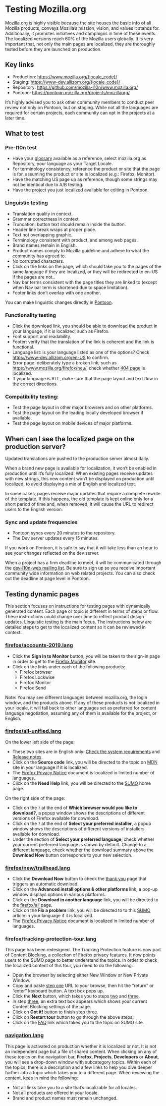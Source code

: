 # Testing Mozilla.org

Mozilla.org is highly visible because the site houses the basic info of all Mozilla products, conveys Mozilla’s mission, vision, and values it stands for. Additionally, it promotes initiatives and campaigns in time of these events. The localized versions reach 60% of the Mozilla users globally. It is very important that, not only the main pages are localized, they are thoroughly tested before they are launched on production.

## Key links

* Production: https://www.mozilla.org/{locale_code}/
* Staging: https://www-dev.allizom.org/{locale_code}/
* Repository: https://github.com/mozilla-l10n/www.mozilla.org/
* Pontoon: https://pontoon.mozilla.org/projects/mozillaorg/

It’s highly advised you to ask other community members to conduct peer review not only on Pontoon, but on staging. While not all the languages are required for certain projects, each community can opt in the projects at a later time.

## What to test

### Pre-l10n test

* Have your [glossary](https://transvision.mozfr.org/) available as a reference, select mozilla.org as Repository, your language as your Target Locale.
* For terminology consistency, reference the product or site that the page is for, assuming the product or site is localized (e.g.: Firefox, Monitor).
* Have the matching US page up as reference, though some strings may not be identical due to A/B testing.
* Have the project you just localized available for editing in Pontoon.

### Linguistic testing

* Translation quality in context.
* Grammar correctness in context.
* Truncation: button text should remain inside the button.
* Header line break wraps at proper place.
* Text not overlapping graphic.
* Terminology consistent with product, and among web pages.
* Brand names remain in English.
* Product names comply to Mozilla guideline and adhere to what the community has agreed to.
* No corrupted characters.
* Click on the links on the page, which should take you to the pages of the same language if they are localized, or they will be redirected to en-US if the pages are not..
* Nav bar terms consistent with the page titles they are linked to (except when Nav bar term is shortened due to space limitation).
* Footer links don’t overlap with one another.

You can make linguistic changes directly in [Pontoon](https://pontoon.mozilla.org/projects/mozillaorg/).

### Functionality testing

* Click the download link, you should be able to download the product in your language, if it is localized, such as Firefox.
* Font support and readability.
* Footer: verify that the translation of the link is coherent and the link is functional.
* Language list: is your language listed as one of the options? Check https://www-dev.allizom.org/en-US to confirm.
* Error page: deliberately type a broken link, such as https://www.mozilla.org/firefox/neu/, check whether [404 page](https://www-dev.allizom.org/404/) is localized.
* If your language is RTL, make sure that the page layout and text flow in the correct directions.

### Compatibility testing:

* Test the page layout in other major browsers and on other platforms.
* Test the page layout on the leading locally developed browser if available.
* Test the page layout on mobile devices of major platforms.

## When can I see the localized page on the production server?

Updated translations are pushed to the production server almost daily.

When a brand new page is available for localization, it won’t be enabled in production until it’s fully localized. When existing pages receive updates with new strings, this new content won’t be displayed on production until localized, to avoid displaying a mix of English and localized text.

In some cases, pages receive major updates that require a complete rewrite of the template. If this happens, the old template is kept online only for a short period of time and, when removed, it will cause the URL to redirect users to the English version.

### Sync and update frequencies

* Pontoon syncs every 20 minutes to the repository.
* The Dev server updates every 15 minutes.

If you work on Pontoon, it is safe to say that it will take less than an hour to see your changes reflected on the dev server.

When a project has a firm deadline to meet, it will be communicated through the [dev-l10n-web mailing list](https://lists.mozilla.org/listinfo/dev-l10n-web). Be sure to sign up so you receive important community wide information on web related projects. You can also check out the deadline at page level in Pontoon.

## Testing dynamic pages

This section focuses on instructions for testing pages with dynamically generated content. Each page or topic is different in terms of steps or flow. These instructions could change over time to reflect product design updates. Linguistic testing is the main focus. The instructions below are detailed steps to get to the localized content so it can be reviewed in context.

### [firefox/accounts-2019.lang](https://www.mozilla.org/firefox/accounts/)

* Click the **Sign In to Monitor** button, you will be taken to the sign-in page in order to get to the [Firefox Monitor](https://monitor.firefox.com) site.
* Click on the links under each of the following products:
   * Firefox browser
   * Firefox Lockwise
   * Firefox Monitor
   * Firefox Send

Note: You may see different languages between mozilla.org, the login window, and the products above. If any of these products is not localized in your locale, it will fall back to other languages set as preferred for content language negotiation, assuming any of them is available for the project, or English.

### [firefox/all-unified.lang](https://www.mozilla.org/firefox/all/)

On the lower left side of the page:
* These two sites are in English only: [Check the system requirements](https://www.mozilla.org/firefox/system-requirements/) and [Release notes](https://www.mozilla.org/firefox/notes/).
* Click on the **Source code** link, you will be directed to the topic on [MDN](https://developer.mozilla.org/docs/Mozilla/Developer_guide/Source_Code) site in your language if it is localized.
* The [Firefox Privacy Notice](https://www.mozilla.org/privacy/firefox/) document is localized in limited number of languages.
* Click on the **Need Help** link, you will be directed to the [SUMO](https://support.mozilla.org/products?utm_source=mozilla.org&utm_medium=referral&utm_campaign=need-help-link) home page.

On the right side of the page:
* Click on the `?` at the end of **Which browser would you like to download?**, a popup window shows the descriptions of different versions of Firefox available for download.
* Click on the `?` at the end of **Select your preferred installer**, a popup window shows the descriptions of different versions of installers available for download.
* Under the section of **Select your preferred language**, check whether your current preferred language is shown by default. Change to a different language, check whether the download summary above the **Download Now** button corresponds to your new selection.

### [firefox/new/trailhead.lang](https://www.mozilla.org/firefox/new/)

* Click the **Download Now** button to check the [thank you](https://www.mozilla.org/en-US/firefox/download/thanks) page that triggers an automatic download.
* Click on the **Advanced install options & other platforms** link, a pop-up window displays options in various platforms.
* Click on the **Download in another language** link, you will be directed to the [firefox/all](https://www.mozilla.org/firefox/all/) page.
* Click on the **Fix a problem** link, you will be directed to to this [SUMO](https://support.mozilla.org/kb/refresh-firefox-reset-add-ons-and-settings) article in your language if it is localized.
* The [Firefox Privacy Notice](https://www.mozilla.org/privacy/firefox/) document is localized in limited number of languages.

### firefox/tracking-protection-tour.lang

This page has been redesigned. The Tracking Protection feature is now part of Content Blocking, a collection of Firefox privacy features. It now points users to the SUMO page to better understand the topics. In order to check the localized content of this tour, you need to do the following:
* Open the browser by selecting either New Window or New Private Window.
* Copy and paste [step one](https://www.mozilla.org/firefox/68.0.1/tracking-protection/start/?step=1&variation=0) URL to your browse, then hit the “return” or “enter” keyboard button. A text box pops up.
* Click the **Next** button, which takes you to steps [two](https://www.mozilla.org/firefox/68.0.1/tracking-protection/start/?step=2&variation=1) and [three](https://www.mozilla.org/firefox/68.0.1/tracking-protection/start/?step=3&variation=2).
* In step [three](https://www.mozilla.org/firefox/68.0.1/tracking-protection/start/?step=3&variation=2), an extra text box appears which shows your current Content Blocking settings of the page.
* Click on **Got it!** button to finish step three.
* Click on **Restart tour** button to go through the above steps.
* Click on the [FAQ](https://support.mozilla.org/kb/what-happened-tracking-protection) link which takes you to the topic on SUMO site.

### [navigation.lang](https://www.mozilla.org/)

This page is activated on production whether it is localized or not. It is not an independent page but a file of shared content. When clicking on any of these topics on the navigation bar, **Firefox**, **Projects**, **Developers** or **About**, you will see a drop-down window with subcategory topics. Within each of the topics, there is a description and a few links to help you dive deeper further into a topic which takes you to a different page. When reviewing the content, keep in mind the following:
* Not all links take you to a site that’s localizable for all locales.
* Not all products are offered in your locale.
* Brand and product names must remain unchanged.
